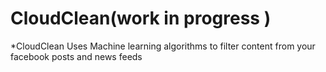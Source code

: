 CloudClean(work in progress ) 
==========
*CloudClean Uses Machine learning algorithms to filter content from your facebook posts and news feeds

